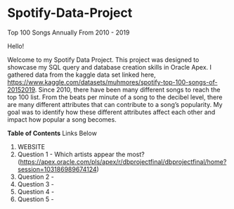 # Spotify-Data-Project
Top 100 Songs Annually From 2010 - 2019


Hello!

Welcome to my Spotify Data Project. This project was designed to showcase my SQL query and database creation skills in Oracle Apex. I gathered data from the kaggle data set linked here, https://www.kaggle.com/datasets/muhmores/spotify-top-100-songs-of-20152019. Since 2010, there have been many different songs to reach the top 100 list. From the beats per minute of a song to the decibel level, there are many different attributes that can contribute to a song’s popularity. My goal was to identify how these different attributes affect each other and impact how popular a song becomes. 

**Table of Contents**
Links Below
1. WEBSITE
2. Question 1 - Which artists appear the most? (https://apex.oracle.com/pls/apex/r/dbprojectfinal/dbprojectfinal/home?session=103186989674124)
3. Question 2 - 
4. Question 3 - 
5. Question 4 - 
6. Question 5 - 
